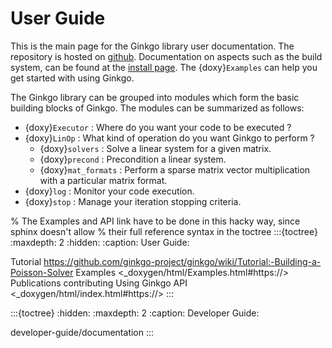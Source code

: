 # User Guide

This is the main page for the Ginkgo library user documentation. The repository is hosted on [github](https://github.com/ginkgo-project/ginkgo).
Documentation on aspects such as the build system, can be found at the [install page](using-ginkgo.md).
The {doxy}`Examples` can help you get started with using Ginkgo.

The Ginkgo library can be grouped into modules which form the basic building blocks of Ginkgo. The modules can be summarized as follows:

*   {doxy}`Executor` : Where do you want your code to be executed ?
*   {doxy}`LinOp` : What kind of operation do you want Ginkgo to perform ?
    * {doxy}`solvers` : Solve a linear system for a given matrix.
    * {doxy}`precond` : Precondition a linear system.
    * {doxy}`mat_formats` : Perform a sparse matrix vector multiplication with a particular matrix format.
*   {doxy}`log` : Monitor your code execution.
*   {doxy}`stop` : Manage your iteration stopping criteria.


% The Examples and API link have to be done in this hacky way, since sphinx doesn't allow
% their full reference syntax in the toctree
:::{toctree}
:maxdepth: 2
:hidden:
:caption: User Guide:

Tutorial <https://github.com/ginkgo-project/ginkgo/wiki/Tutorial:-Building-a-Poisson-Solver>
Examples <_doxygen/html/Examples.html#https://>
Publications <publications>
contributing
Using Ginkgo <using-ginkgo>
API <_doxygen/html/index.html#https://>
:::

:::{toctree}
:hidden:
:maxdepth: 2
:caption: Developer Guide:

developer-guide/documentation
:::
